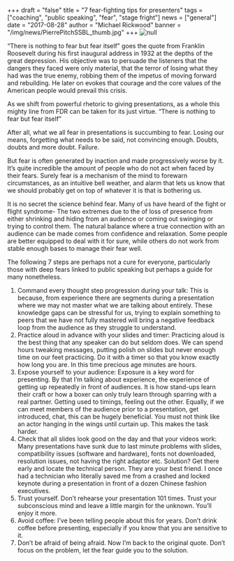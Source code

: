 +++
draft = "false"
title = "7 fear-fighting tips for presenters"
tags = ["coaching", "public speaking", "fear", "stage fright"]
news = ["general"]
date = "2017-08-28"
author = "Michael Rickwood"
banner = "/img/news/PierrePitchSSBL_thumb.jpg"
+++
![null](/img/news/PierrePitchSSBL.jpg)

“There is nothing to fear but fear itself” goes the quote from Franklin Roosevelt during his first inaugural address in 1932 at the depths of the great depression. His objective was to persuade the listeners that the dangers they faced were only material, that the terror of losing what they had was the true enemy, robbing them of the impetus of moving forward and rebuilding. He later on evokes that courage and the core values of the American people would prevail this crisis. 

As we shift from powerful rhetoric to giving presentations, as a whole this mighty line from FDR can be taken for its just virtue. “There is nothing to fear but fear itself”

After all, what we all fear in presentations is succumbing to fear. Losing our means, forgetting what needs to be said, not convincing enough. Doubts, doubts and more doubt. Failure.

But fear is often generated by inaction and made progressively worse by it. It’s quite incredible the amount of people who do not act when faced by their fears. Surely fear is a mechanism of the mind to forewarn circumstances, as an intuitive bell weather, and alarm that lets us know that we should probably get on top of whatever it is that is bothering us.

It is no secret the science behind fear. Many of us have heard of the fight or flight syndrome- The two extremes due to the of loss of presence from either shrinking and hiding from an audience or coming out swinging or trying to control them. The natural balance where a true connection with an audience can be made comes from confidence and relaxation. Some people are better equipped to deal with it for sure, while others do not work from stable enough bases to manage their fear well. 

The following 7 steps are perhaps not a cure for everyone, particularly those with deep fears linked to public speaking but perhaps a guide for many nonetheless.  

1. Command every thought step progression during your talk: This is because, from experience there are segments during a presentation where we may not master what we are talking about entirely. These knowledge gaps can be stressful for us, trying to explain something to peers that we have not fully mastered will bring a negative feedback loop from the audience as they struggle to understand. 
2. Practice aloud in advance with your slides and timer: Practicing aloud is the best thing that any speaker can do but seldom does. We can spend hours tweaking messages, putting polish on slides but never enough time on our feet practicing. Do it with a timer so that you know exactly how long you are. In this time precious age minutes are hours. 
3. Expose yourself to your audience: Exposure is a key word for presenting. By that I’m talking about experience, the experience of getting up repeatedly in front of audiences. It is how stand-ups learn their craft or how a boxer can only truly learn through sparring with a real partner. Getting used to timings, feeling out the other. Equally, if we can meet members of the audience prior to a presentation, get introduced, chat, this can be hugely beneficial. You must not think like an actor hanging in the wings until curtain up. This makes the task harder. 
4. Check that all slides look good on the day and that your videos work: Many presentations have sunk due to last minute problems with slides, compatibility issues (software and hardware), fonts not downloaded, resolution issues, not having the right adaptor etc. Solution? Get there early and locate the technical person. They are your best friend. I once had a technician who literally saved me from a crashed and locked keynote during a presentation in front of a dozen Chinese fashion executives.
5. Trust yourself. Don’t rehearse your presentation 101 times. Trust your subconscious mind and leave a little margin for the unknown. You’ll enjoy it more. 
6. Avoid coffee: I’ve been telling people about this for years. Don’t drink coffee before presenting, especially if you know that you are sensitive to it. 
7. Don’t be afraid of being afraid. Now I’m back to the original quote. Don’t focus on the problem, let the fear guide you to the solution.

